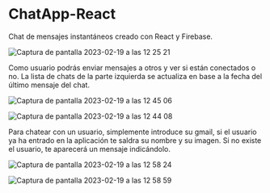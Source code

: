 # ChatApp-React
Chat de mensajes instantáneos creado con React y Firebase.

![Captura de pantalla 2023-02-19 a las 12 25 21](https://user-images.githubusercontent.com/55783396/219949848-8e1785a7-dbcc-4e92-ac5e-9c47632fffb9.png)


Como usuario podrás enviar mensajes a otros  y ver si están conectados o no.
La lista de chats de la parte izquierda se actualiza en base a la fecha del último mensaje del chat.

![Captura de pantalla 2023-02-19 a las 12 45 06](https://user-images.githubusercontent.com/55783396/219949869-f400748c-c35f-4852-94c1-e1456aad4bea.png)


![Captura de pantalla 2023-02-19 a las 12 44 08](https://user-images.githubusercontent.com/55783396/219949871-3b7b3c89-cbaf-4b03-baa5-fc6851cc4070.png)


Para chatear con un usuario, simplemente introduce su gmail, si el usuario ya ha entrado en la aplicación te saldra su nombre y su imagen.
Si no existe el usuario, te aparecerá un mensaje indicándolo.

![Captura de pantalla 2023-02-19 a las 12 58 24](https://user-images.githubusercontent.com/55783396/219949874-f2b8553a-5d94-40d9-93d2-d23d805b592b.png)

![Captura de pantalla 2023-02-19 a las 12 58 59](https://user-images.githubusercontent.com/55783396/219949877-09d67ea2-c83b-4a66-9523-99d582c09035.png)
